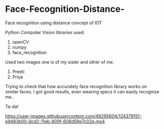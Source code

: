# Face-Fecognition-Distance-
Face recognition using distance concept of IOT

Python Computer Vision libraries used:
1. openCV
2. numpy
3. face_recognition

Used two images one is of my sister and other of me.
1. Preeti
2. Priya

Trying to check that how accurately face recognition library works on similar faces. I got good results, even wearing specs it can easily recognise me..

Ta-da!

https://user-images.githubusercontent.com/48295604/124379151-e9483b00-dcd2-11eb-809f-608d59e7c02e.mp4

